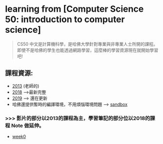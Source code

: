 # learning from [Computer Science 50: introduction to computer science]
> CS50 中文是計算機科學，是哈佛大學針對專業與非專業人士所開的課程。即使不是哈佛的學生也能透過網路學習，這麼棒的學習資源現在就開始學習吧!

## 課程資源:
- [2013](http://cs50.tv/2013/fall/) (老師的)
- [2018](https://cs50.harvard.edu/college/2018/fall/weeks/) -->最新完整
- [2019](https://cs50.harvard.edu/college/) --> 還在更新
- 哈佛還提供暫時的編譯環境，不用煩惱環境問題 --> [sandbox](https://sandbox.cs50.io/)

### >>> 影片的部分以2013的課程為主，學習筆記的部分位以2018的課程 Note 做延伸。

- [week0](https://github.com/aaron1aaron2/my-learning-note/blob/master/CS50/Week%200.md)
